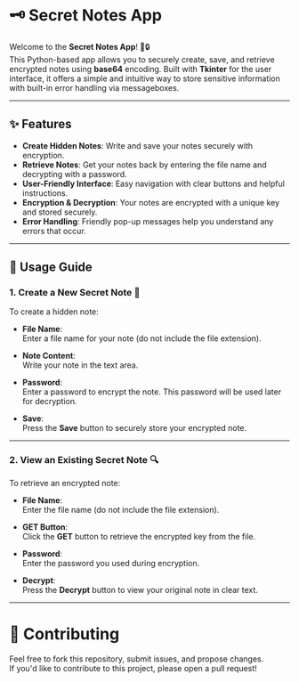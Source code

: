 # 🗝️ Secret Notes App

Welcome to the **Secret Notes App**! 📝🔒  
This Python-based app allows you to securely create, save, and retrieve encrypted notes using **base64** encoding. Built with **Tkinter** for the user interface, it offers a simple and intuitive way to store sensitive information with built-in error handling via messageboxes.

---

## ✨ Features

- **Create Hidden Notes**: Write and save your notes securely with encryption.
- **Retrieve Notes**: Get your notes back by entering the file name and decrypting with a password.
- **User-Friendly Interface**: Easy navigation with clear buttons and helpful instructions.
- **Encryption & Decryption**: Your notes are encrypted with a unique key and stored securely.
- **Error Handling**: Friendly pop-up messages help you understand any errors that occur.

---

## 📖 Usage Guide

### 1. Create a New Secret Note 📝

To create a hidden note:

- **File Name**:  
  Enter a file name for your note (do not include the file extension).

- **Note Content**:  
  Write your note in the text area.

- **Password**:  
  Enter a password to encrypt the note. This password will be used later for decryption.

- **Save**:  
  Press the **Save** button to securely store your encrypted note.

---

### 2. View an Existing Secret Note 🔍

To retrieve an encrypted note:

- **File Name**:  
  Enter the file name (do not include the file extension).

- **GET Button**:  
  Click the **GET** button to retrieve the encrypted key from the file.

- **Password**:  
  Enter the password you used during encryption.

- **Decrypt**:  
  Press the **Decrypt** button to view your original note in clear text.

---
# 🤝 Contributing

Feel free to fork this repository, submit issues, and propose changes.  
If you'd like to contribute to this project, please open a pull request!

